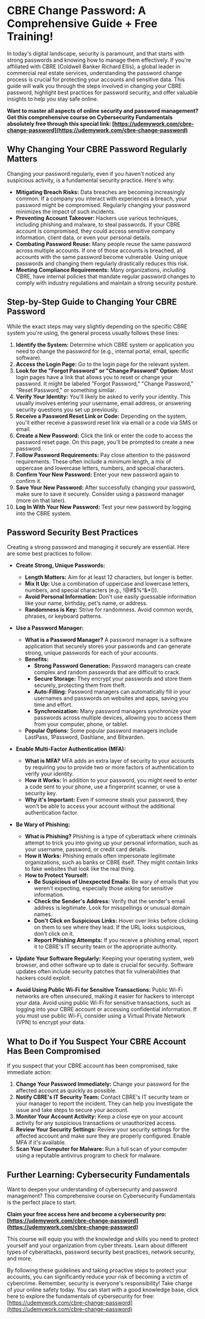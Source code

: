 # CBRE Change Password: A Comprehensive Guide + Free Training!

In today's digital landscape, security is paramount, and that starts with strong passwords and knowing how to manage them effectively. If you're affiliated with CBRE (Coldwell Banker Richard Ellis), a global leader in commercial real estate services, understanding the password change process is crucial for protecting your accounts and sensitive data. This guide will walk you through the steps involved in changing your CBRE password, highlight best practices for password security, and offer valuable insights to help you stay safe online.

**Want to master all aspects of online security and password management? Get this comprehensive course on Cybersecurity Fundamentals absolutely free through this special link: [https://udemywork.com/cbre-change-password](https://udemywork.com/cbre-change-password)**

## Why Changing Your CBRE Password Regularly Matters

Changing your password regularly, even if you haven't noticed any suspicious activity, is a fundamental security practice. Here's why:

*   **Mitigating Breach Risks:** Data breaches are becoming increasingly common. If a company you interact with experiences a breach, your password might be compromised. Regularly changing your password minimizes the impact of such incidents.
*   **Preventing Account Takeover:** Hackers use various techniques, including phishing and malware, to steal passwords. If your CBRE account is compromised, they could access sensitive company information, client data, or even your personal details.
*   **Combating Password Reuse:** Many people reuse the same password across multiple accounts. If one of those accounts is breached, all accounts with the same password become vulnerable. Using unique passwords and changing them regularly drastically reduces this risk.
*   **Meeting Compliance Requirements:** Many organizations, including CBRE, have internal policies that mandate regular password changes to comply with industry regulations and maintain a strong security posture.

## Step-by-Step Guide to Changing Your CBRE Password

While the exact steps may vary slightly depending on the specific CBRE system you're using, the general process usually follows these lines:

1.  **Identify the System:** Determine which CBRE system or application you need to change the password for (e.g., internal portal, email, specific software).
2.  **Access the Login Page:** Go to the login page for the relevant system.
3.  **Look for the "Forgot Password" or "Change Password" Option:** Most login pages have a link that allows you to reset or change your password. It might be labeled "Forgot Password," "Change Password," "Reset Password," or something similar.
4.  **Verify Your Identity:** You'll likely be asked to verify your identity. This usually involves entering your username, email address, or answering security questions you set up previously.
5.  **Receive a Password Reset Link or Code:** Depending on the system, you'll either receive a password reset link via email or a code via SMS or email.
6.  **Create a New Password:** Click the link or enter the code to access the password reset page. On this page, you'll be prompted to create a new password.
7.  **Follow Password Requirements:** Pay close attention to the password requirements. These often include a minimum length, a mix of uppercase and lowercase letters, numbers, and special characters.
8.  **Confirm Your New Password:** Enter your new password again to confirm it.
9.  **Save Your New Password:** After successfully changing your password, make sure to save it securely. Consider using a password manager (more on that later).
10. **Log In With Your New Password:** Test your new password by logging into the CBRE system.

## Password Security Best Practices

Creating a strong password and managing it securely are essential. Here are some best practices to follow:

*   **Create Strong, Unique Passwords:**

    *   **Length Matters:** Aim for at least 12 characters, but longer is better.
    *   **Mix It Up:** Use a combination of uppercase and lowercase letters, numbers, and special characters (e.g., !@#$%^&*()).
    *   **Avoid Personal Information:** Don't use easily guessable information like your name, birthday, pet's name, or address.
    *   **Randomness is Key:** Strive for randomness. Avoid common words, phrases, or keyboard patterns.
*   **Use a Password Manager:**

    *   **What is a Password Manager?** A password manager is a software application that securely stores your passwords and can generate strong, unique passwords for each of your accounts.
    *   **Benefits:**
        *   **Strong Password Generation:** Password managers can create complex and random passwords that are difficult to crack.
        *   **Secure Storage:** They encrypt your passwords and store them securely, protecting them from theft.
        *   **Auto-Filling:** Password managers can automatically fill in your usernames and passwords on websites and apps, saving you time and effort.
        *   **Synchronization:** Many password managers synchronize your passwords across multiple devices, allowing you to access them from your computer, phone, or tablet.
    *   **Popular Options:** Some popular password managers include LastPass, 1Password, Dashlane, and Bitwarden.
*   **Enable Multi-Factor Authentication (MFA):**

    *   **What is MFA?** MFA adds an extra layer of security to your accounts by requiring you to provide two or more factors of authentication to verify your identity.
    *   **How it Works:** In addition to your password, you might need to enter a code sent to your phone, use a fingerprint scanner, or use a security key.
    *   **Why it's Important:** Even if someone steals your password, they won't be able to access your account without the additional authentication factor.
*   **Be Wary of Phishing:**

    *   **What is Phishing?** Phishing is a type of cyberattack where criminals attempt to trick you into giving up your personal information, such as your username, password, or credit card details.
    *   **How it Works:** Phishing emails often impersonate legitimate organizations, such as banks or CBRE itself. They might contain links to fake websites that look like the real thing.
    *   **How to Protect Yourself:**
        *   **Be Suspicious of Unexpected Emails:** Be wary of emails that you weren't expecting, especially those asking for sensitive information.
        *   **Check the Sender's Address:** Verify that the sender's email address is legitimate. Look for misspellings or unusual domain names.
        *   **Don't Click on Suspicious Links:** Hover over links before clicking on them to see where they lead. If the URL looks suspicious, don't click on it.
        *   **Report Phishing Attempts:** If you receive a phishing email, report it to CBRE's IT security team or the appropriate authority.
*   **Update Your Software Regularly:** Keeping your operating system, web browser, and other software up to date is crucial for security. Software updates often include security patches that fix vulnerabilities that hackers could exploit.
*   **Avoid Using Public Wi-Fi for Sensitive Transactions:** Public Wi-Fi networks are often unsecured, making it easier for hackers to intercept your data. Avoid using public Wi-Fi for sensitive transactions, such as logging into your CBRE account or accessing confidential information. If you must use public Wi-Fi, consider using a Virtual Private Network (VPN) to encrypt your data.

## What to Do if You Suspect Your CBRE Account Has Been Compromised

If you suspect that your CBRE account has been compromised, take immediate action:

1.  **Change Your Password Immediately:** Change your password for the affected account as quickly as possible.
2.  **Notify CBRE's IT Security Team:** Contact CBRE's IT security team or your manager to report the incident. They can help you investigate the issue and take steps to secure your account.
3.  **Monitor Your Account Activity:** Keep a close eye on your account activity for any suspicious transactions or unauthorized access.
4.  **Review Your Security Settings:** Review your security settings for the affected account and make sure they are properly configured. Enable MFA if it's available.
5.  **Scan Your Computer for Malware:** Run a full scan of your computer using a reputable antivirus program to check for malware.

## Further Learning: Cybersecurity Fundamentals

Want to deepen your understanding of cybersecurity and password management? This comprehensive course on Cybersecurity Fundamentals is the perfect place to start.

**Claim your free access here and become a cybersecurity pro: [https://udemywork.com/cbre-change-password](https://udemywork.com/cbre-change-password)**

This course will equip you with the knowledge and skills you need to protect yourself and your organization from cyber threats. Learn about different types of cyberattacks, password security best practices, network security, and more.

By following these guidelines and taking proactive steps to protect your accounts, you can significantly reduce your risk of becoming a victim of cybercrime. Remember, security is everyone's responsibility! Take charge of your online safety today. You can start with a good knowledge base, click here to explore the fundamentals of cybersecurity for free: [https://udemywork.com/cbre-change-password](https://udemywork.com/cbre-change-password)
